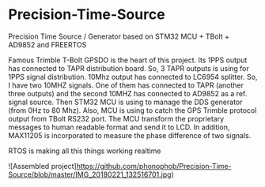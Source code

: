 # Precision-Time-Source
Precision Time Source / Generator based on STM32 MCU + TBolt + AD9852 and FREERTOS


Famous Trimble T-Bolt GPSDO is the heart of this project. Its 1PPS output has connected to TAPR distribution board. So, 3 TAPR outputs is using for 1PPS signal distribution. 10Mhz output has connected to LC6954 splitter. So, I have two 10MHZ signals. One of them has connected to TAPR (another three outputs) and the second 10MHZ has connected to AD9852 as a ref. signal source. Then STM32 MCU is using to manage the DDS generator (from 0Hz to 80 Mhz). Also, MCU is using to catch the GPS Trimble protocol output from TBolt RS232 port. The MCU transform the proprietary messages to human readable format and send it to LCD. In addition, MAX11205 is incorporated to measure the phase difference of two signals.

RTOS is making all this things working realtime

![Assembled project]https://github.com/phonophob/Precision-Time-Source/blob/master/IMG_20180221_132516701.jpg)
